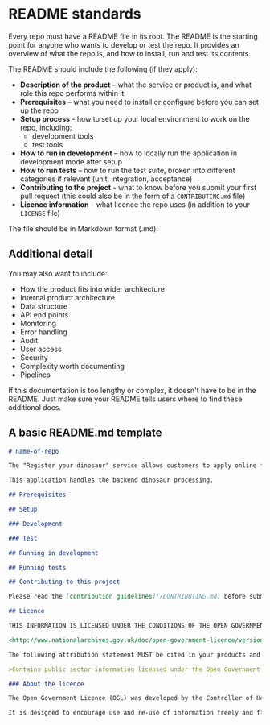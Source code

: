 # README standards

Every repo must have a README file in its root. The README is the starting point for anyone who wants to develop or test the repo. It provides an overview of what the repo is, and how to install, run and test its contents.

The README should include the following (if they apply):

- **Description of the product** – what the service or product is, and what role this repo performs within it
- **Prerequisites** – what you need to install or configure before you can set up the repo
- **Setup process** - how to set up your local environment to work on the repo, including:
  - development tools
  - test tools
- **How to run in development** – how to locally run the application in development mode after setup
- **How to run tests** – how to run the test suite, broken into different categories if relevant (unit, integration, acceptance)
- **Contributing to the project** - what to know before you submit your first pull request (this could also be in the form of a `CONTRIBUTING.md` file)
- **Licence information** – what licence the repo uses (in addition to your `LICENSE` file)

The file should be in Markdown format (.md).

## Additional detail

You may also want to include:

- How the product fits into wider architecture
- Internal product architecture
- Data structure
- API end points
- Monitoring
- Error handling
- Audit
- User access
- Security
- Complexity worth documenting
- Pipelines

If this documentation is too lengthy or complex, it doesn't have to be in the README. Just make sure your README tells users where to find these additional docs.

## A basic README.md template

```markdown
# name-of-repo

The "Register your dinosaur" service allows customers to apply online for a dinosaur licence.

This application handles the backend dinosaur processing.

## Prerequisites

## Setup

### Development

### Test

## Running in development

## Running tests

## Contributing to this project

Please read the [contribution guidelines](/CONTRIBUTING.md) before submitting a pull request.

## Licence

THIS INFORMATION IS LICENSED UNDER THE CONDITIONS OF THE OPEN GOVERNMENT LICENCE found at:

<http://www.nationalarchives.gov.uk/doc/open-government-licence/version/3>

The following attribution statement MUST be cited in your products and applications when using this information.

>Contains public sector information licensed under the Open Government licence v3

### About the licence

The Open Government Licence (OGL) was developed by the Controller of Her Majesty's Stationery Office (HMSO) to enable information providers in the public sector to license the use and re-use of their information under a common open licence.

It is designed to encourage use and re-use of information freely and flexibly, with only a few conditions.
```
